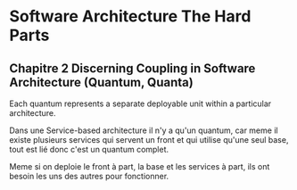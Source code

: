 # Software Architecture The Hard Parts

## Chapitre 2 Discerning Coupling in Software Architecture (Quantum, Quanta)

Each quantum represents a separate deployable unit within a particular architecture.

Dans une Service-based architecture il n'y a qu'un quantum, car meme il existe plusieurs services qui servent un front et qui utilise qu'une seul base, tout est lié donc c'est un quantum complet.

Meme si on deploie le front à part, la base et les services à part, ils ont besoin les uns des autres pour fonctionner.






